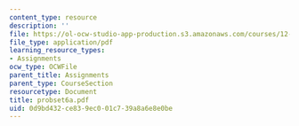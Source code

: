 ```yaml
---
content_type: resource
description: ''
file: https://ol-ocw-studio-app-production.s3.amazonaws.com/courses/12-520-geodynamics-fall-2006/0d9bd432ce839ec001c739a8a6e8e0be_probset6a.pdf
file_type: application/pdf
learning_resource_types:
- Assignments
ocw_type: OCWFile
parent_title: Assignments
parent_type: CourseSection
resourcetype: Document
title: probset6a.pdf
uid: 0d9bd432-ce83-9ec0-01c7-39a8a6e8e0be
---
```


